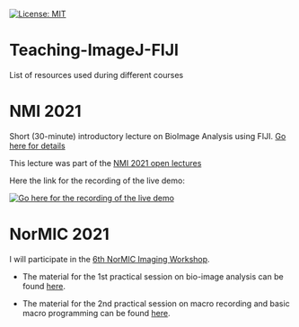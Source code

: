 [![License: MIT](https://img.shields.io/badge/License-MIT-yellow.svg)](https://opensource.org/licenses/MIT)

# Teaching-ImageJ-FIJI

List of resources used during different courses

# NMI 2021
Short (30-minute) introductory lecture on BioImage Analysis using FIJI. [Go here for details](./NMI-2021)

This lecture was part of the [NMI 2021 open lectures](https://nmisweden.se/arkiv/4th-nmi-course-online.html)

Here the link for the recording of the live demo:

[![Go here for the recording of the live demo](https://img.youtube.com/vi/_9TWrzm3vBg/0.jpg)](https://youtu.be/_9TWrzm3vBg)


# NorMIC 2021

I will participate in the [6th NorMIC Imaging Workshop](https://www.med.uio.no/ncmm/english/news-and-events/events/courses-and-workshops/2021/normic-imaging-workshop-course-in-advanced-light-m.html). 

* The material for the 1st practical session on bio-image analysis can be found [here](./NorMIC-20201/Day_1_Intro).

* The material for the 2nd practical session on macro recording and basic macro programming can be found [here](./NorMIC-20201/Day_2_Macro_recording).
